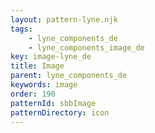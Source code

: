 ```yaml
---
layout: pattern-lyne.njk
tags: 
    - lyne_components_de
    - lyne_components_image_de
key: image-lyne_de
title: Image
parent: lyne_components_de
keywords: image
order: 190
patternId: sbbImage
patternDirectory: icon
---
```

